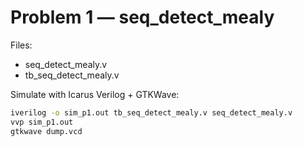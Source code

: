 # Problem 1 — seq_detect_mealy

Files:
- seq_detect_mealy.v
- tb_seq_detect_mealy.v

Simulate with Icarus Verilog + GTKWave:

```bash
iverilog -o sim_p1.out tb_seq_detect_mealy.v seq_detect_mealy.v
vvp sim_p1.out
gtkwave dump.vcd
